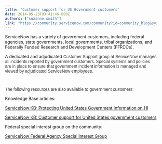 ```yaml
---
title: "Customer support for US Government customers"
date: 2014-05-23T03:41:46.000Z
authors: ["suzanne.smith"]
link: "https://community.servicenow.com/community?id=community_blog&sys_id=ad5d6629dbd0dbc01dcaf3231f961984"
---
```

<p>ServiceNow has a variety of government customers, including federal agencies, state governments, local governments, tribal organizations, and Federally Funded Research and Development Centers (FFRDCs).</p><p></p><p>A dedicated and adjudicated <span style="color: #333333; font-family: Omnes-pro, Arial, Verdana, sans-serif; text-align: -webkit-auto;">Customer Support group at ServiceNow manages all incidents reported by government customers. Special systems and policies are in place to ensure that government incident information is managed and viewed by adjudicated ServiceNow employees. </span></p><p><span style="color: #333333; font-family: Omnes-pro, Arial, Verdana, sans-serif; text-align: -webkit-auto;"><br/></span></p><p><span style="color: #333333; font-family: Omnes-pro, Arial, Verdana, sans-serif; text-align: -webkit-auto;">The following resources are also available to government customers:</span></p><p class="p2"></p><p class="p1">Knowledge Base articles:</p><p class="p1"><a href="https://hi.service-now.com/kb_view.do?sysparm_article=KB0547342" title="https://hi.service-now.com/kb_view.do?sysparm_article=KB0547342">ServiceNow KB: Protecting United States Government Information on HI</a></p><p class="p1"><a href="https://hi.service-now.com/kb_view.do?sysparm_article=KB0547261" title="https://hi.service-now.com/kb_view.do?sysparm_article=KB0547261">ServiceNow KB: Customer support for United States government customers</a></p><p class="p2"></p><p class="p1">Federal special interest group on the community:</p><p class="p3"><span style="text-decoration: underline;"><span style="color: #0000ff; text-decoration: underline;"><a title="" _jive_internal="true" class="jivecontainerTT-hover-container jive-link-socialgroup-small" data-containerid="17" data-containertype="-2" data-objectid="1033" data-objecttype="700" href="/community?id=community_forum&sys_id=22299a2ddbd897c068c1fb651f961922">ServiceNow Federal Agency Special Interest Group</a></span></span></p>